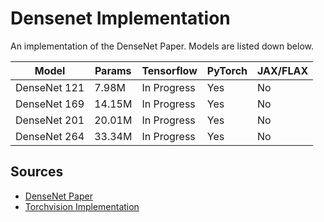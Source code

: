 # Densenet Implementation

An implementation of the DenseNet Paper. Models are listed down below.

| Model        | Params | Tensorflow | PyTorch | JAX/FLAX |
|--------------|--------|------------|---------|----------|
| DenseNet 121 | 7.98M  | In Progress         | Yes     | No       |
| DenseNet 169 | 14.15M | In Progress         | Yes     | No       |
| DenseNet 201 | 20.01M | In Progress         | Yes     | No       |
| DenseNet 264 | 33.34M | In Progress         | Yes     | No       |

## Sources

- [DenseNet Paper](https://arxiv.org/pdf/1608.06993.pdf)
- [Torchvision Implementation](https://pytorch.org/vision/0.9/_modules/torchvision/models/densenet.html#densenet121)